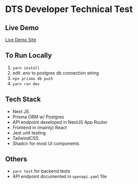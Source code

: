 # DTS Developer Technical Test

## Live Demo
[Live Demo Site](https://...)

## To Run Locally
1. `yarn install`
1. edit .env to postgres db connection string
1. `npx prisma db push`
1. `yarn run dev`

## Tech Stack
- Next JS
- Prisma ORM w/ Postgres
- API endpoint developed in NextJS App Router
- Frontend in (mainly) React
- Jest unit testing
- TailwindCSS
- Shadcn for most UI components

## Others
- `yarn test` for backend tests
- API endpoint documented in `openapi.yaml` file
